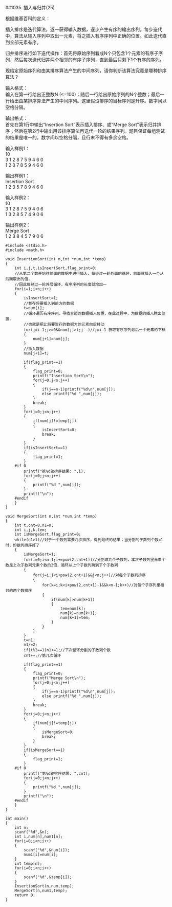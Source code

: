 ##1035. 插入与归并(25)  

根据维基百科的定义：  

插入排序是迭代算法，逐一获得输入数据，逐步产生有序的输出序列。每步迭代中，算法从输入序列中取出一元素，将之插入有序序列中正确的位置。如此迭代直到全部元素有序。  

归并排序进行如下迭代操作：首先将原始序列看成N个只包含1个元素的有序子序列，然后每次迭代归并两个相邻的有序子序列，直到最后只剩下1个有序的序列。  

现给定原始序列和由某排序算法产生的中间序列，请你判断该算法究竟是哪种排序算法？  

输入格式：   
输入在第一行给出正整数N (<=100)；随后一行给出原始序列的N个整数；最后一行给出由某排序算法产生的中间序列。这里假设排序的目标序列是升序。数字间以空格分隔。   

输出格式：   
首先在第1行中输出“Insertion Sort”表示插入排序、或“Merge Sort”表示归并排序；然后在第2行中输出用该排序算法再迭代一轮的结果序列。题目保证每组测试的结果是唯一的。数字间以空格分隔，且行末不得有多余空格。   

输入样例1：  
10  
3 1 2 8 7 5 9 4 6 0  
1 2 3 7 8 5 9 4 6 0  

输出样例1：  
Insertion Sort  
1 2 3 5 7 8 9 4 6 0  

输入样例2：  
10  
3 1 2 8 7 5 9 4 0 6  
1 3 2 8 5 7 4 9 0 6  

输出样例2：  
Merge Sort  
1 2 3 8 4 5 7 9 0 6  

	#include <stdio.h>
	#include <math.h>
	
	void InsertionSort(int n,int *num,int *temp)
	{
		int i,j,t,isInsertSort,flag_print=0;
		//从第二个数开始往前面的数据中进行插入，每经过一轮外面的循环，前面就插入一个从后面取出的值，
		//因此每经过一轮外层循环，有序序列的长度就增加一
		for(i=1;i<n;i++)
		{
			isInsertSort=1;
			//暂存将要插入到前方的数据
			t=num[i];
			//循环遍历有序序列，寻找合适的数据插入位置，在此过程中，为数据的插入腾出位置，
			//也就是把比将要暂存的数据大的元素向后移动
			for(j=i-1;j>=0&&num[j]>t;j--)//j=i-1 获取有序序列最后一个元素的下标
			{
				num[j+1]=num[j];
			}
			//插入数据
			num[j+1]=t;
			
			if(flag_print==1)
			{
				flag_print=0;
				printf("Insertion Sort\n");
				for(j=0;j<n;j++)
				{
					if(j==n-1)printf("%d\n",num[j]);
					else printf("%d ",num[j]);
				}		
				break;		
			}
			for(j=0;j<n;j++)
			{
				if(num[j]!=temp[j])
				{
					isInsertSort=0;
					break;
				}
			}
			if(isInsertSort==1)
			{
				flag_print=1;
			}
		#if 0
			printf("第%d轮排序结果: ",i);
			for(j=0;j<n;j++)
			{
				printf("%d ",num[j]);
			}
			printf("\n");		
		#endif
		}
	}
	
	void MergeSort(int n,int *num,int *temp)
	{
		int t,cnt=0,n1=n;
		int i,j,k,tem;
		int isMergeSort,flag_print=0;
		while(n1>1)//对于一个数列需要几次排序，得到最终的结果；当分割的子数列个数=1时，即数列排序好了
		{
			isMergeSort=1;
			for(i=0;i<n-1;i+=pow(2,cnt+1))//分割成几个子数列，本次子数列里元素个数是上次子数列元素个数的2倍，循环从上个子数列跳到下个子数列
			{
				for(j=i;j<i+pow(2,cnt+1)&&j<n;j++)//对每个子数列排序
				{
					for(k=i;k<i+pow(2,cnt+1)-1&&k<n-1;k++)//对每个子序列里相邻的两个数排序
					{
						if(num[k]>num[k+1])
						{
							tem=num[k];
							num[k]=num[k+1];
							num[k+1]=tem;
						}
					}
				}
			}
			t=n1;
			n1/=2;
			if(t%2==1)n1+=1;//下次循环分割的子数列个数 
			cnt++;//第几次循环
			
			if(flag_print==1)
			{
				flag_print=0;
				printf("Merge Sort\n");
				for(j=0;j<n;j++)
				{
					if(j==n-1)printf("%d\n",num[j]);
					else printf("%d ",num[j]);
				}	
				break;		
			}
			for(j=0;j<n;j++)
			{
				if(num[j]!=temp[j])
				{
					isMergeSort=0;
					break;
				}
			}
			if(isMergeSort==1)
			{
				flag_print=1;
			}
		#if 0
			printf("第%d轮排序结果: ",cnt);
			for(j=0;j<n;j++)
			{
				printf("%d ",num[j]);
			}
			printf("\n");
		#endif
		}
	}
	
	int main()
	{
		int n;
		scanf("%d",&n);
		int i,num[n],num1[n];
		for(i=0;i<n;i++)
		{
			scanf("%d",&num[i]);
			num1[i]=num[i];
		}
		int temp[n]; 
		for(i=0;i<n;i++)
		{
			scanf("%d",&temp[i]);
		}
		InsertionSort(n,num,temp);
		MergeSort(n,num1,temp);	
		return 0;
	} 